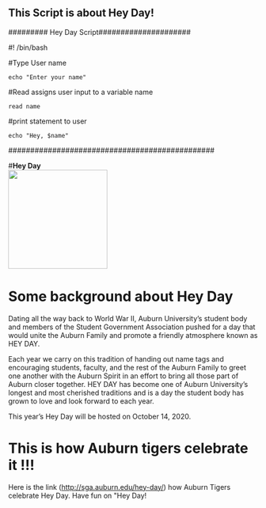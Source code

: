 

## This Script is about Hey Day!
######### Hey Day Script#####################

#! /bin/bash

#Type User name

`echo "Enter your name"`

#Read assigns user input to a variable name

`read name` 

#print statement to user

`echo "Hey, $name"`

###############################################

#**Hey Day**  
<img src='https://media.giphy.com/media/d7OMLLA9oWH2JzSQyT/source.gif' width='200' height='200'/>

# Some background about Hey Day
Dating all the way back to World War II, Auburn University’s student body and members of the Student Government Association pushed for a day that would unite the Auburn Family and promote a friendly atmosphere known as HEY DAY.

Each year we carry on this tradition of handing out name tags and encouraging students, faculty, and the rest of the Auburn Family to greet one another with the Auburn Spirit in an effort to bring all those part of Auburn closer together. HEY DAY has become one of Auburn University’s longest and most cherished traditions and is a day the student body has grown to love and look forward to each year.

This year’s Hey Day will be hosted on October 14, 2020.

# This is how Auburn tigers celebrate it !!!
Here is the link (http://sga.auburn.edu/hey-day/) how Auburn Tigers celebrate Hey Day.
Have fun on "Hey Day!
